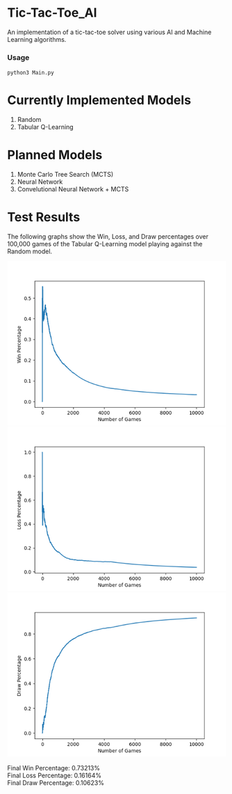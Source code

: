 # Tic-Tac-Toe_AI
An implementation of a tic-tac-toe solver using various AI and Machine Learning algorithms.

### Usage
```
python3 Main.py
```

# Currently Implemented Models
1. Random
2. Tabular Q-Learning

# Planned Models
1. Monte Carlo Tree Search (MCTS)
2. Neural Network
3. Convelutional Neural Network + MCTS


# Test Results


The following graphs show the Win, Loss, and Draw percentages over 100,000 games of the Tabular Q-Learning model playing against the Random model.

![cumulative_wins](src/cumulative_wins.png)
![cumulative_losses](src/cumulative_losses.png)
![cumulative_draws](src/cumulative_draws.png)

Final Win Percentage: 0.73213%  
Final Loss Percentage: 0.16164%  
Final Draw Percentage: 0.10623%
